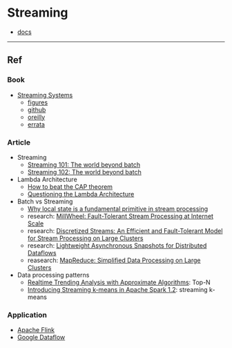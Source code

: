 # Streaming

- [docs](docs/README.md)

---

## Ref

### Book

- [Streaming Systems](http://streamingbook.net/)
  - [figures](http://streamingbook.net/fig)
  - [github](https://github.com/takidau/streamingbook)
  - [oreilly](https://www.oreilly.com/library/view/streaming-systems/9781491983867/)
  - [errata](https://www.oreilly.com/catalog/errata.csp?isbn=0636920073994)

### Article

- Streaming
  - [Streaming 101: The world beyond batch](https://www.oreilly.com/radar/the-world-beyond-batch-streaming-101/)
  - [Streaming 102: The world beyond batch](https://www.oreilly.com/radar/the-world-beyond-batch-streaming-102/)
- Lambda Architecture
  - [How to beat the CAP theorem](http://nathanmarz.com/blog/how-to-beat-the-cap-theorem.html)
  - [Questioning the Lambda Architecture](https://www.oreilly.com/radar/questioning-the-lambda-architecture/)
- Batch vs Streaming
  - [Why local state is a fundamental primitive in stream processing](https://www.oreilly.com/content/why-local-state-is-a-fundamental-primitive-in-stream-processing/)
  - research: [MillWheel: Fault-Tolerant Stream Processing at Internet Scale](http://static.googleusercontent.com/media/research.google.com/en/us/pubs/archive/41378.pdf)
  - research: [Discretized Streams: An Efficient and Fault-Tolerant Model for Stream Processing on Large Clusters](https://www.usenix.org/system/files/conference/hotcloud12/hotcloud12-final28.pdf)
  - research: [Lightweight Asynchronous Snapshots for Distributed Dataflows](https://arxiv.org/pdf/1506.08603.pdf)
  - reasearch: [MapReduce: Simplified Data Processing on Large Clusters](http://static.googleusercontent.com/media/research.google.com/ko//archive/mapreduce-osdi04.pdf)
- Data processing patterns
  - [Realtime Trending Analysis with Approximate Algorithms](https://pkghosh.wordpress.com/2014/09/10/realtime-trending-analysis-with-approximate-algorithms/): Top-N
  - [Introducing Streaming k-means in Apache Spark 1.2](https://www.databricks.com/blog/2015/01/28/introducing-streaming-k-means-in-spark-1-2.html): streaming k-means

### Application

- [Apache Flink](https://flink.apache.org/)
- [Google Dataflow](https://cloud.google.com/dataflow)
